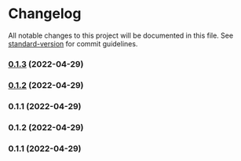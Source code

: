 # Changelog

All notable changes to this project will be documented in this file. See [standard-version](https://github.com/conventional-changelog/standard-version) for commit guidelines.

### [0.1.3](https://github.com/medblocks/knative-https-controller/compare/v0.1.2...v0.1.3) (2022-04-29)

### [0.1.2](https://github.com/medblocks/knative-https-controller/compare/v0.1.1...v0.1.2) (2022-04-29)

### 0.1.1 (2022-04-29)

### 0.1.2 (2022-04-29)

### 0.1.1 (2022-04-29)
